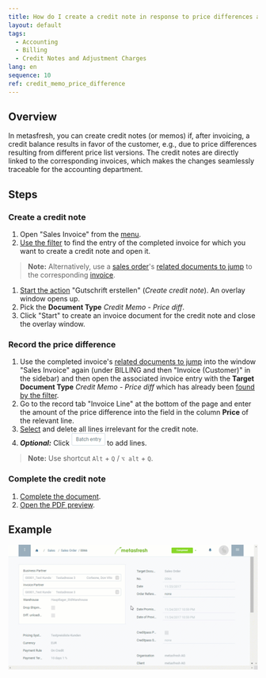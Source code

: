 ```yaml
---
title: How do I create a credit note in response to price differences after invoicing?
layout: default
tags:
  - Accounting
  - Billing
  - Credit Notes and Adjustment Charges
lang: en
sequence: 10
ref: credit_memo_price_difference
---
```


## Overview
In metasfresh, you can create credit notes (or memos) if, after invoicing, a credit balance results in favor of the customer, e.g., due to price differences resulting from different price list versions. The credit notes are directly linked to the corresponding invoices, which makes the changes seamlessly traceable for the accounting department.

## Steps

### Create a credit note
1. Open "Sales Invoice" from the [menu](Menu).
1. [Use the filter](Filtering_function) to find the entry of the completed invoice for which you want to create a credit note and open it.
 >**Note:** Alternatively, use a [sales order](SalesOrder_recording)'s [related documents to jump](JumptoviaSidebar) to the corresponding [invoice](Invoice_SalesOrder).

1. [Start the action](StartAction) "Gutschrift erstellen" (*Create credit note*). An overlay window opens up.
1. Pick the **Document Type** *Credit Memo - Price diff*.
1. Click "Start" to create an invoice document for the credit note and close the overlay window.

### Record the price difference
1. Use the completed invoice's [related documents to jump](JumptoviaSidebar) into the window "Sales Invoice" again (under BILLING and then "Invoice (Customer)" in the sidebar) and then open the associated invoice entry with the **Target Document Type** *Credit Memo - Price diff* which has already been [found by the filter](Filtering_function).
1. Go to the record tab "Invoice Line" at the bottom of the page and enter the amount of the price difference into the field in the column **Price** of the relevant line.
1. [Select](RecordSelection) and delete all lines irrelevant for the credit note.
1. ***Optional:*** Click ![](assets/Batch_Entry_Button.png) to add lines.
 >**Note:** Use shortcut `Alt` + `Q` / `⌥ alt` + `Q`.

### Complete the credit note
1. [Complete the document](DocumentProcessingComplete).
1. [Open the PDF preview](PrintPreview).

## Example
![](assets/Credit_memo_price_difference.gif)

